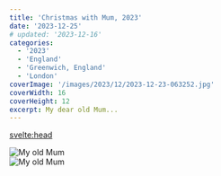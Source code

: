 ```yaml
---
title: 'Christmas with Mum, 2023'
date: '2023-12-25'
# updated: '2023-12-16'
categories:
  - '2023'
  - 'England'
  - 'Greenwich, England'
  - 'London'
coverImage: '/images/2023/12/2023-12-23-063252.jpg'
coverWidth: 16
coverHeight: 12
excerpt: My dear old Mum...
---
```


<svelte:head>

<title>
Christmas, UK
</title>
</svelte:head>

<section class="card">  
    <img alt="My old Mum" src="/images/2023/12/2023-12-21-042255.jpg" />   
</section>
<section class="card">  
    <img alt="My old Mum" src="/images/2023/12/2023-12-23-063252.jpg" />   
</section>
